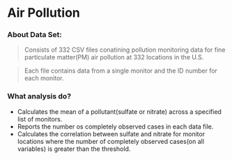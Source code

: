 **Air Pollution**
=============

### About Data Set:

> Consists of 332 CSV files conatining pollution monitoring data for fine particulate matter(PM) air pollution at 332 locations in the U.S.

> Each file contains data from a single monitor and the ID number for each monitor.

### What analysis do?
* Calculates the mean of a pollutant(sulfate or nitrate) across a specified list of monitors.
* Reports the number os completely observed cases in each data file.
* Calculates the correlation between sulfate and nitrate for monitor locations where the number of completely observed cases(on all variables) is greater than the threshold.
